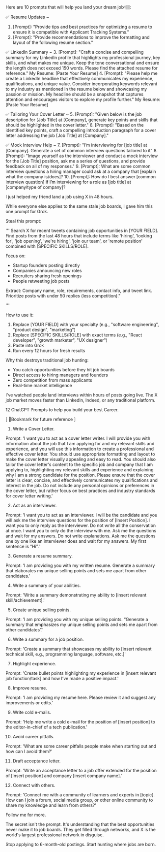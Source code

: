 Here are 10 prompts that will help you land your dream job👇🏽:

✅ Resume Updates ~
1. [Prompt]: "Provide tips and best practices for optimizing a resume to ensure it is compatible with Applicant Tracking Systems."
2. [Prompt]: "Provide recommendations to improve the formatting and layout of the following resume section."

✅ LinkedIn Summary ~
3. [Prompt]: "Craft a concise and compelling summary for my LinkedIn profile that highlights my professional journey, key skills, and what makes me unique. Keep the tone conversational and ensure the length does not exceed 150 words. Please find the attached resume for reference."
My Resume: [Paste Your Resume]
4. [Prompt]: "Please help me create a LinkedIn headline that effectively communicates my experience, qualifications, and unique value. Consider incorporating keywords relevant to my industry as mentioned in the resume below and showcasing my passion or mission. My headline should be a snapshot that captures attention and encourages visitors to explore my profile further."
My Resume: [Paste Your Resume]

✅ Tailoring Your Cover Letter ~
5. [Prompt]: "Given below is the job description for [Job Title] at [Company], generate key points and skills that should be highlighted in the cover letter."
6. [Prompt]: "Based on the identified key points, craft a compelling introduction paragraph for a cover letter addressing the job [Job Title] at [Company]." 

✅ Mock Interview Help ~
7. [Prompt]: "I’m interviewing for [job title] at [Company]. Generate a set of common interview questions tailored to it"
8. [Prompt]: "Image yourself as the interviewer and conduct a mock interview for the [Job Title] position, ask me a series of questions, and provide feedback on all of my responses."
9. [Prompt]: What are some common interview questions a hiring manager could ask at a company that [explain what the company is/does]?
10. [Prompt]: How do I best answer [common interview question] if I’m interviewing for a role as [job title] at [company/type of company]?


I just helped my friend land a job using X in 48 hours.

While everyone else applies to the same stale job boards, I gave him this one prompt for Grok.

Steal this prompt:

'''
Search X for recent tweets containing job opportunities in [YOUR FIELD]. Find posts from the last 48 hours that include terms like 'hiring', 'looking for', 'job opening', 'we're hiring', 'join our team', or 'remote position' combined with [SPECIFIC SKILLS/ROLE].

Focus on:
- Startup founders posting directly
- Companies announcing new roles
- Recruiters sharing fresh openings
- People retweeting job posts

Extract: Company name, role, requirements, contact info, and tweet link. Prioritize posts with under 50 replies (less competition)."

'''

How to use it:

1. Replace [YOUR FIELD] with your specialty (e.g., "software engineering", "product design", "marketing")
2. Replace [SPECIFIC SKILLS/ROLE] with exact terms (e.g., "React developer", "growth marketer", "UX designer")
3. Paste into Grok
4. Run every 12 hours for fresh results

Why this destroys traditional job hunting:

- You catch opportunities before they hit job boards
- Direct access to hiring managers and founders
- Zero competition from mass applicants
- Real-time market intelligence

I've watched people land interviews within hours of posts going live. The X job market moves faster than LinkedIn, Indeed, or any traditional platform.

12 ChatGPT Prompts to help you build your best Career.

[ 🔖Bookmark for future reference ]

1. Write a Cover Letter.

Prompt: 'I want you to act as a cover letter writer. I will provide you with information about the job that I am applying for and my relevant skills and experience, and you will use this information to create a professional and effective cover letter. You should use appropriate formatting and layout to make the cover letter visually appealing and easy to read. You should also tailor the cover letter's content to the specific job and company that I am applying to, highlighting my relevant skills and experience and explaining why I am a strong candidate for the position. Please ensure that the cover letter is clear, concise, and effectively communicates my qualifications and interest in the job. Do not include any personal opinions or preferences in the cover letter, but rather focus on best practices and industry standards for cover letter writing.'

2. Act as an interviewer.

Prompt: 'I want you to act as an interviewer. I will be the candidate and you will ask me the interview questions for the position of [Insert Position]. I want you to only reply as the interviewer. Do not write all the conservation at once. I want you to only do the interview with me. Ask me the questions and wait for my answers. Do not write explanations. Ask me the questions one by one like an interviewer does and wait for my answers. My first sentence is “Hi”.'

3. Generate a resume summary.

Prompt: 'I am providing you with my written resume. Generate a summary that elaborates my unique selling points and sets me apart from other candidates.'

4. Write a summary of your abilities.

Prompt: 'Write a summary demonstrating my ability to [insert relevant skill/achievement].'

5. Create unique selling points.

Prompt: 'I am providing you with my unique selling points. “Generate a summary that emphasizes my unique selling points and sets me apart from other candidates”.'

6. Write a summary for a job position.

Prompt: 'Create a summary that showcases my ability to [insert relevant technical skill, e.g., programming language, software, etc.]'

7. Highlight experience.

Prompt: 'Create bullet points highlighting my experience in [insert relevant job function/task] and how I’ve made a positive impact.'

8. Improve resume.

Prompt: 'I am providing my resume here. Please review it and suggest any improvements or edits.'

9. Write cold e-mails.

Prompt: 'Help me write a cold e-mail for the position of [insert position] to the editor-in-chief of a tech publication.'

10. Avoid career pitfalls.

Prompt: 'What are some career pitfalls people make when starting out and how can I avoid them?'

11. Draft acceptance letter.

Prompt: 'Write an acceptance letter to a job offer extended for the position of [insert position] and company [insert company name].'

12. Connect with others.

Prompt: 'Connect me with a community of learners and experts in [topic]. How can I join a forum, social media group, or other online community to share my knowledge and learn from others?'

Follow me for more.


The secret isn't the prompt. It's understanding that the best opportunities never make it to job boards. They get filled through networks, and X is the world's largest professional network in disguise.

Stop applying to 6-month-old postings. Start hunting where jobs are born.

